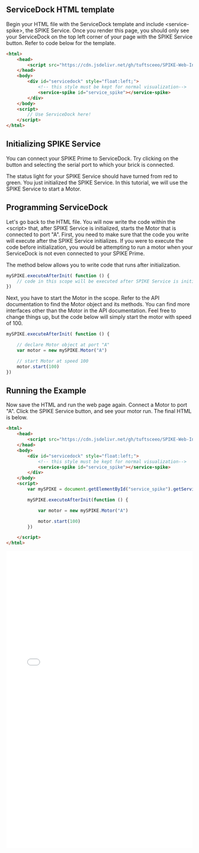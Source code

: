 ## ServiceDock HTML template
Begin your HTML file with the ServiceDock template and include \<service-spike>, the SPIKE Service. Once you render this page, you should only see your ServiceDock on the top left corner of your page with the SPIKE Service button. Refer to code below for the template.

```HTML
<html>
    <head>
        <script src="https://cdn.jsdelivr.net/gh/tuftsceeo/SPIKE-Web-Interface@0.1.1/cdn/ServiceDock.min.js"></script>
    </head>
    <body>
        <div id="servicedock" style="float:left;">
            <!-- this style must be kept for normal visualization-->
            <service-spike id="service_spike"></service-spike>
        </div>
    </body>
    <script>
        // Use ServiceDock here!
    </script>
</html>
```

## Initializing SPIKE Service
You can connect your SPIKE Prime to ServiceDock. Try clicking on the button and selecting the serial port to which your brick is connected. 

The status light for your SPIKE Service should have turned from red to green. You just initialized the SPIKE Service. In this tutorial, we will use the SPIKE Service to start a Motor. 

## Programming ServiceDock

Let's go back to the HTML file. You will now write the code within the \<script> that, after SPIKE Service is initialized, starts the Motor that is connected to port "A". First, you need to make sure that the code you write will execute after the SPIKE Service initializes. If you were to execute the code before initialization, you would be attempting to run a motor when your ServiceDock is not even connected to your SPIKE Prime.

The method below allows you to write code that runs after initialization.

```javascript
mySPIKE.executeAfterInit( function () {
    // code in this scope will be executed after SPIKE Service is initialized
})
```

Next, you have to start the Motor in the scope. Refer to the API documentation to find the Motor object and its methods. You can find more interfaces other than the Motor in the API documentation. Feel free to change things up, but the code below will simply start the motor with speed of 100.

```javascript
mySPIKE.executeAfterInit( function () {

    // declare Motor object at port "A"
    var motor = new mySPIKE.Motor("A")

    // start Motor at speed 100
    motor.start(100)
})
```

## Running the Example
Now save the HTML and run the web page again. Connect a Motor to port "A". Click the SPIKE Service button, and see your motor run. The final HTML is below.

```html
<html>
    <head>
        <script src="https://cdn.jsdelivr.net/gh/tuftsceeo/SPIKE-Web-Interface@0.1.1/cdn/ServiceDock.min.js"></script>
    </head>
    <body>
        <div id="servicedock" style="float:left;">
            <!-- this style must be kept for normal visualization-->
            <service-spike id="service_spike"></service-spike>
        </div>
    </body>
    <script>
        var mySPIKE = document.getElementById("service_spike").getService()

        mySPIKE.executeAfterInit(function () {

            var motor = new mySPIKE.Motor("A")

            motor.start(100)
        })

    </script>
</html>
```

<!-- Taken from documentation folder, which got the files from examples --->
<iframe id="example-result" width="100%" height="800" frameborder="0" src="servicedock_simpleMotor.html"></iframe>